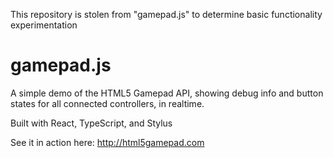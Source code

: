 This repository is stolen from "gamepad.js" to determine basic functionality experimentation

gamepad.js
===

A simple demo of the HTML5 Gamepad API, showing debug info and button states for all connected controllers, in realtime.

Built with React, TypeScript, and Stylus

See it in action here: http://html5gamepad.com
